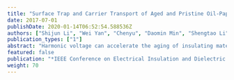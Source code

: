 ```yaml
---
title: "Surface Trap and Carrier Transport of Aged and Pristine Oil-Paper Under Harmonic Voltage by Surface Potential Decay"
date: 2017-07-01
publishDate: 2020-01-14T06:52:54.588536Z
authors: ["Shijun Li", "Wei Yan", "Chenyu", "Daomin Min", "Shengtao Li", "Wenbin Kang"]
publication_types: ["1"]
abstract: "Harmonic voltage can accelerate the aging of insulating materials. In this paper, an ac voltage with low-order harmonic components was applied on oil-paper samples extracted from busing were tested by Surface Potential Decay (SPD) after positive and negative corona charging. Experimental results of SPD illustrate that the surface potential of aged oil-paper sample dropship faster than the pristine one. Surface trap distribution is obtained for both pristine and aged samples. Besides, the hole and electron mobilities are calculated based on transit time and initial surface potential. The conclusion can be reached that during the harmonics aging experiment, the scission of cellulose occurred under the thermal, electrical and mechanical stress, inducing surface traps and leading to higher nobilities of electron and hole."
featured: false
publication: "*IEEE Conference on Electrical Insulation and Dielectric Phenomenon 2017*"
weight: 70
---
```


